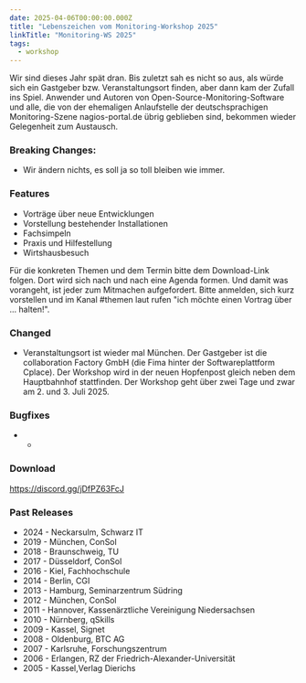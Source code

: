 ```yaml
---
date: 2025-04-06T00:00:00.000Z
title: "Lebenszeichen vom Monitoring-Workshop 2025"
linkTitle: "Monitoring-WS 2025"
tags:
  - workshop
---
```

Wir sind dieses Jahr spät dran. Bis zuletzt sah es nicht so aus, als würde sich ein Gastgeber bzw. Veranstaltungsort finden, aber dann kam der Zufall ins Spiel.
Anwender und Autoren von Open-Source-Monitoring-Software und alle, die von der ehemaligen Anlaufstelle der deutschsprachigen Monitoring-Szene nagios-portal.de übrig geblieben sind, bekommen wieder Gelegenheit zum Austausch.

### Breaking Changes:
* Wir ändern nichts, es soll ja so toll bleiben wie immer.
### Features
* Vorträge über neue Entwicklungen
* Vorstellung bestehender Installationen
* Fachsimpeln
* Praxis und Hilfestellung
* Wirtshausbesuch

Für die konkreten Themen und dem Termin bitte dem Download-Link folgen. Dort wird sich nach und nach eine Agenda formen. Und damit was vorangeht, ist jeder zum Mitmachen aufgefordert. Bitte anmelden, sich kurz vorstellen und im Kanal #themen laut rufen "ich möchte einen Vortrag über ... halten!".

### Changed
* Veranstaltungsort ist wieder mal München. Der Gastgeber ist die collaboration Factory GmbH (die Fima hinter der Softwareplattform Cplace). Der Workshop wird in der neuen Hopfenpost gleich neben dem Hauptbahnhof stattfinden.
Der Workshop geht über zwei Tage und zwar am 2. und 3. Juli 2025.

### Bugfixes
* -
### Download
<https://discord.gg/jDfPZ63FcJ>
### Past Releases
* 2024 - Neckarsulm, Schwarz IT
* 2019 - München, ConSol
* 2018 - Braunschweig, TU
* 2017 - Düsseldorf, ConSol
* 2016 - Kiel, Fachhochschule
* 2014 - Berlin, CGI
* 2013 - Hamburg, Seminarzentrum Südring
* 2012 - München, ConSol
* 2011 - Hannover, Kassenärztliche Vereinigung Niedersachsen
* 2010 - Nürnberg, qSkills
* 2009 - Kassel, Signet
* 2008 - Oldenburg, BTC AG
* 2007 - Karlsruhe, Forschungszentrum
* 2006 - Erlangen, RZ der Friedrich-Alexander-Universität
* 2005 - Kassel,Verlag Dierichs
